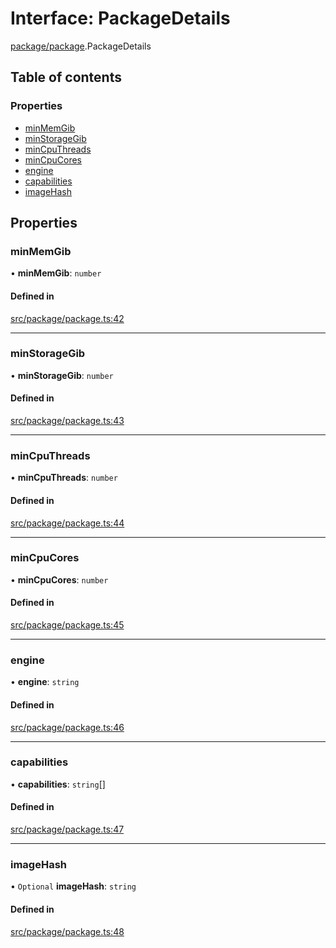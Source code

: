# Interface: PackageDetails

[package/package](../modules/package_package).PackageDetails

## Table of contents

### Properties

- [minMemGib](package_package.PackageDetails#minmemgib)
- [minStorageGib](package_package.PackageDetails#minstoragegib)
- [minCpuThreads](package_package.PackageDetails#mincputhreads)
- [minCpuCores](package_package.PackageDetails#mincpucores)
- [engine](package_package.PackageDetails#engine)
- [capabilities](package_package.PackageDetails#capabilities)
- [imageHash](package_package.PackageDetails#imagehash)

## Properties

### minMemGib

• **minMemGib**: `number`

#### Defined in

[src/package/package.ts:42](https://github.com/golemfactory/yajsapi/blob/7987f19/src/package/package.ts#L42)

___

### minStorageGib

• **minStorageGib**: `number`

#### Defined in

[src/package/package.ts:43](https://github.com/golemfactory/yajsapi/blob/7987f19/src/package/package.ts#L43)

___

### minCpuThreads

• **minCpuThreads**: `number`

#### Defined in

[src/package/package.ts:44](https://github.com/golemfactory/yajsapi/blob/7987f19/src/package/package.ts#L44)

___

### minCpuCores

• **minCpuCores**: `number`

#### Defined in

[src/package/package.ts:45](https://github.com/golemfactory/yajsapi/blob/7987f19/src/package/package.ts#L45)

___

### engine

• **engine**: `string`

#### Defined in

[src/package/package.ts:46](https://github.com/golemfactory/yajsapi/blob/7987f19/src/package/package.ts#L46)

___

### capabilities

• **capabilities**: `string`[]

#### Defined in

[src/package/package.ts:47](https://github.com/golemfactory/yajsapi/blob/7987f19/src/package/package.ts#L47)

___

### imageHash

• `Optional` **imageHash**: `string`

#### Defined in

[src/package/package.ts:48](https://github.com/golemfactory/yajsapi/blob/7987f19/src/package/package.ts#L48)

